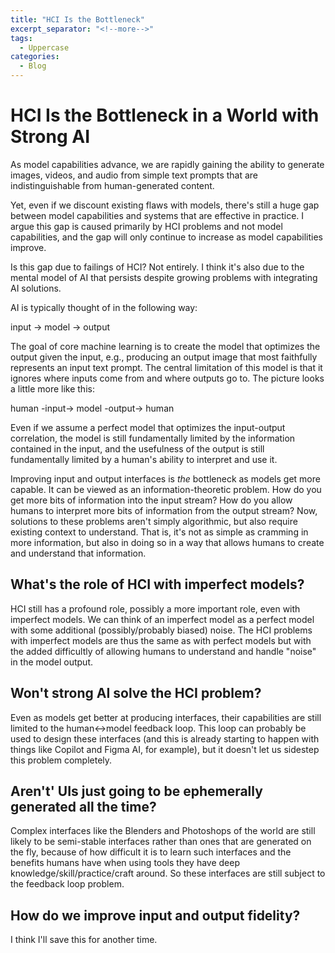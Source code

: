 ```yaml
---
title: "HCI Is the Bottleneck"
excerpt_separator: "<!--more-->"
tags:
  - Uppercase
categories:
  - Blog
---
```


# HCI Is the Bottleneck in a World with Strong AI

As model capabilities advance, we are rapidly gaining the ability to generate images, videos, and
audio from simple text prompts that are indistinguishable from human-generated content.

Yet, even if we discount existing flaws with models, there's still a huge gap between model
capabilities and systems that are effective in practice. I argue this gap is caused primarily by HCI
problems and not model capabilities, and the gap will only continue to increase as model
capabilities improve.

Is this gap due to failings of HCI? Not entirely. I think it's also due to the mental model of AI
that persists despite growing problems with integrating AI solutions.

AI is typically thought of in the following way:

input -> model -> output

The goal of core machine learning is to create the model that optimizes the output given the input,
e.g., producing an output image that most faithfully represents an input text prompt. The central
limitation of this model is that it ignores where inputs come from and where outputs go to. The
picture looks a little more like this:

human -input-> model -output-> human

Even if we assume a perfect model that optimizes the input-output correlation, the model is still
fundamentally limited by the information contained in the input, and the usefulness of the output is
still fundamentally limited by a human's ability to interpret and use it.

Improving input and output interfaces is _the_ bottleneck as models get more capable. It can be
viewed as an information-theoretic problem. How do you get more bits of information into the input
stream? How do you allow humans to interpret more bits of information from the output stream? Now,
solutions to these problems aren't simply algorithmic, but also require existing context to
understand. That is, it's not as simple as cramming in more information, but also in doing so in a
way that allows humans to create and understand that information.

## What's the role of HCI with imperfect models?

HCI still has a profound role, possibly a more important role, even with imperfect models. We can think of an imperfect model as a
perfect model with some additional (possibly/probably biased) noise. The HCI problems with imperfect
models are thus the same as with perfect models but with the added difficultly of allowing humans to
understand and handle "noise" in the model output.

## Won't strong AI solve the HCI problem?

Even as models get better at producing interfaces, their capabilities are still limited to the
human<->model feedback loop. This loop can probably be used to design these interfaces (and this is
already starting to happen with things like Copilot and Figma AI, for example), but it doesn't let
us sidestep this problem completely.

## Aren't' UIs just going to be ephemerally generated all the time?

Complex interfaces like the Blenders and Photoshops of the world are still likely to be
semi-stable interfaces rather than ones that are generated on the fly, because of how difficult it
is to learn such interfaces and the benefits humans have when using tools they have deep
knowledge/skill/practice/craft around. So these interfaces are still subject to the feedback loop
problem.

## How do we improve input and output fidelity?

I think I'll save this for another time.
